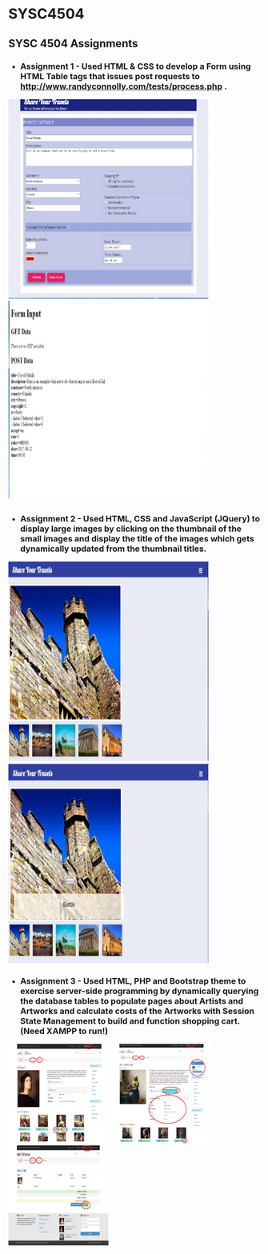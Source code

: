 # SYSC4504
## SYSC 4504 Assignments

* ### Assignment 1 - Used HTML & CSS to develop a Form using HTML Table tags that issues post requests to http://www.randyconnolly.com/tests/process.php .
<img src="A1/img1.PNG" width="400" height="400"/> <img src="A1/img2.PNG" width="400" height="400"/>

* ### Assignment 2 - Used HTML, CSS and JavaScript (JQuery) to display large images by clicking on the thumbnail of the small images and display the title of the images which gets dynamically updated from the thumbnail titles.
<img src="A2/img1.PNG" width="400" height="400"/> <img src="A2/img2.PNG" width="400" height="400"/>

* ### Assignment 3 - Used HTML, PHP and Bootstrap theme to exercise server-side programming by dynamically querying the database tables to populate pages about Artists and Artworks and calculate costs of the Artworks with Session State Management to build and function shopping cart. (Need XAMPP to run!)
<img src="A3/img1.PNG" width="200" height="200"/> <img src="A3/img2.PNG" width="200" height="200"/> <img src="A3/img3.PNG" width="200" height="200"/>
